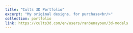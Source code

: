 ```yaml
---
title: "Cults 3D Portfolio"
excerpt: "My original designs, for purchase<br/>"
collection: portfolio
link: https://cults3d.com/en/users/ranbenayoun/3d-models
---
```


